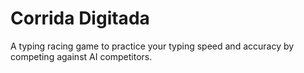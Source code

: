 # Corrida Digitada

A typing racing game to practice your typing speed and accuracy by competing against AI competitors.
